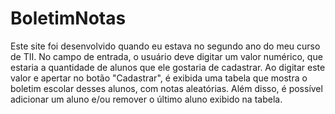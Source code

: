 # BoletimNotas

Este site foi desenvolvido quando eu estava no segundo ano do meu curso de TII. 
No campo de entrada, o usuário deve digitar um valor numérico, que estaria a quantidade de alunos que ele gostaria de cadastrar.
Ao digitar este valor e apertar no botão "Cadastrar", é exibida uma tabela que mostra o boletim escolar desses alunos, com notas aleatórias. 
Além disso, é possível adicionar um aluno e/ou remover o último aluno exibido na tabela.  
